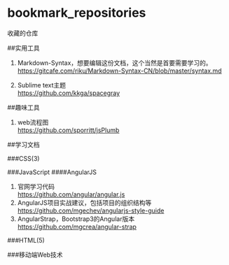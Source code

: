 bookmark_repositories
=====================

收藏的仓库

##实用工具
 1. Markdown-Syntax，想要编辑这份文档，这个当然是首要需要学习的。    
https://gitcafe.com/riku/Markdown-Syntax-CN/blob/master/syntax.md   

 2. Sublime text主题    
https://github.com/kkga/spacegray

##趣味工具
 1. web流程图    
https://github.com/sporritt/jsPlumb   



##学习文档


###CSS(3)


###JavaScript
####AngularJS
 1. 官网学习代码   
 https://github.com/angular/angular.js
 2. AngularJS项目实战建议，包括项目的组织结构等     
 https://github.com/mgechev/angularjs-style-guide
 3. AngularStrap，Bootstrap3的Angular版本   
 https://github.com/mgcrea/angular-strap
 

###HTML(5)


###移动端Web技术
